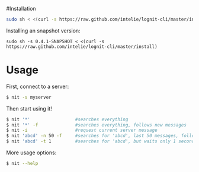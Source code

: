 #Installation

```sh
sudo sh < <(curl -s https://raw.github.com/intelie/lognit-cli/master/install)
```

Installing an snapshot version:

```
sudo sh -s 0.4.1-SNAPSHOT < <(curl -s https://raw.github.com/intelie/lognit-cli/master/install) 
```

# Usage

First, connect to a server:

```sh
$ nit -s myserver
```

Then start using it!

```sh
$ nit '*'                 #searches everything
$ nit '*' -f              #searches everything, follows new messages
$ nit -i                  #request current server message
$ nit 'abcd' -n 50 -f     #searches for 'abcd', last 50 messages, following new messages
$ nit 'abcd' -t 1         #searches for 'abcd', but waits only 1 second to all lognit nodes to respond.
```

More usage options:

```sh
$ nit --help
```
